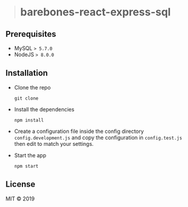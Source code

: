 > # barebones-react-express-sql

## Prerequisites
- MySQL `> 5.7.0`
- NodeJS `> 8.0.0`

## Installation
- Clone the repo

  `git clone`

- Install the dependencies

  `npm install`

- Create a configuration file inside the config directory `config.development.js` and copy the configuration in `config.test.js` then edit to match your settings.

- Start the app

  `npm start`

## License
MIT &copy; 2019
